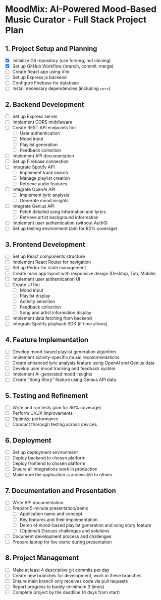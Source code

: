 # MoodMix: AI-Powered Mood-Based Music Curator - Full Stack Project Plan

## 1. Project Setup and Planning
- [X] Initialize Git repository (use forking, not cloning)
- [X] Set up GitHub Workflow (branch, commit, merge)
- [ ] Create React app using Vite
- [ ] Set up Express.js backend
- [ ] Configure Firebase for database
- [ ] Install necessary dependencies (including `cors`)

## 2. Backend Development
- [ ] Set up Express server
- [ ] Implement CORS middleware
- [ ] Create REST API endpoints for:
  - [ ] User authentication
  - [ ] Mood input
  - [ ] Playlist generation
  - [ ] Feedback collection
- [ ] Implement API documentation
- [ ] Set up Firebase connection
- [ ] Integrate Spotify API
  - [ ] Implement track search
  - [ ] Manage playlist creation
  - [ ] Retrieve audio features
- [ ] Integrate OpenAI API
  - [ ] Implement lyric analysis
  - [ ] Generate mood insights
- [ ] Integrate Genius API
  - [ ] Fetch detailed song information and lyrics
  - [ ] Retrieve artist background information
- [ ] Implement user authentication (without Auth0)
- [ ] Set up testing environment (aim for 80% coverage)

## 3. Frontend Development
- [ ] Set up React components structure
- [ ] Implement React Router for navigation
- [ ] Set up Redux for state management
- [ ] Create main app layout with responsive design (Desktop, Tab, Mobile)
- [ ] Implement user authentication UI
- [ ] Create UI for:
  - [ ] Mood input
  - [ ] Playlist display
  - [ ] Activity selection
  - [ ] Feedback collection
  - [ ] Song and artist information display
- [ ] Implement data fetching from backend
- [ ] Integrate Spotify playback SDK (if time allows)

## 4. Feature Implementation
- [ ] Develop mood-based playlist generation algorithm
- [ ] Implement activity-specific music recommendations
- [ ] Create enhanced lyric analysis feature using OpenAI and Genius data
- [ ] Develop user mood tracking and feedback system
- [ ] Implement AI-generated mood insights
- [ ] Create "Song Story" feature using Genius API data

## 5. Testing and Refinement
- [ ] Write and run tests (aim for 80% coverage)
- [ ] Perform UI/UX improvements
- [ ] Optimize performance
- [ ] Conduct thorough testing across devices

## 6. Deployment
- [ ] Set up deployment environment
- [ ] Deploy backend to chosen platform
- [ ] Deploy frontend to chosen platform
- [ ] Ensure all integrations work in production
- [ ] Make sure the application is accessible to others

## 7. Documentation and Presentation
- [ ] Write API documentation
- [ ] Prepare 5-minute presentation/demo
  - [ ] Application name and concept
  - [ ] Key features and their implementation
  - [ ] Demo of mood-based playlist generation and song story feature
  - [ ] (Optional) Discuss challenges and solutions
- [ ] Document development process and challenges
- [ ] Prepare laptop for live demo during presentation

## 8. Project Management
- [ ] Make at least 4 descriptive git commits per day
- [ ] Create new branches for development, work in these branches
- [ ] Ensure main branch only receives code via pull requests
- [ ] Report progress to buddy (minimum 3 times)
- [ ] Complete project by the deadline (4 days from start)